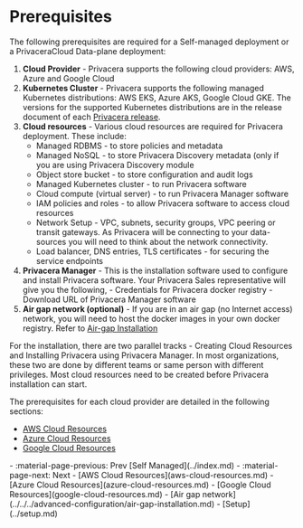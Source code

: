# Prerequisites
The following prerequisites are required for a Self-managed deployment or a PrivaceraCloud
Data-plane deployment:

1. **Cloud Provider** - Privacera supports the following cloud providers: AWS, Azure and Google Cloud
1. **Kubernetes Cluster** - Privacera supports the following managed Kubernetes distributions: AWS EKS, Azure AKS, 
  Google Cloud GKE. The versions for the supported Kubernetes distributions are in the release document of each [Privacera release](../../../../resources/releases/index.md).
1. **Cloud resources** - Various cloud resources are required for Privacera deployment. These include:
    - Managed RDBMS - to store policies and metadata
    - Managed NoSQL - to store Privacera Discovery metadata (only if you are using Privacera Discovery module
    - Object store bucket - to store configuration and audit logs
    - Managed Kubernetes cluster - to run Privacera software 
    - Cloud compute (virtual server) -  to run Privacera Manager software
    - IAM policies and roles - to allow Privacera software to access cloud resources
    - Network Setup - VPC, subnets, security groups, VPC peering or transit gateways. As Privacera will be 
      connecting to your data-sources you will need to think about the network connectivity.
    - Load balancer, DNS entries, TLS certificates - for securing the service endpoints
1. **Privacera Manager** - This is the installation software used to configure and install Privacera software. Your Privacera Sales representative will give you the following, 
       - Credentials for Privacera docker registry
       - Download URL of Privacera Manager software
1. **Air gap network (optional)** - If you are in an air gap (no Internet access) network, you will need to host the docker
   images in your own docker registry. Refer to [Air-gap Installation](../../../advanced-configuration/air-gap-installation.md)

For the installation, there are two parallel tracks - Creating Cloud Resources and Installing Privacera using 
Privacera Manager. In most organizations, these two are done by different teams or same person with
different privileges. Most cloud resources need to be created before Privacera installation can start.   

The prerequisites for each cloud provider are detailed in the following sections:

-   [AWS Cloud Resources](aws-cloud-resources.md)
-   [Azure Cloud Resources](azure-cloud-resources.md)
-   [Google Cloud Resources](google-cloud-resources.md)

<div class="grid cards" markdown>
-  :material-page-previous: Prev [Self Managed](../index.md)
-  :material-page-next: Next
    -   [AWS Cloud Resources](aws-cloud-resources.md)
    -   [Azure Cloud Resources](azure-cloud-resources.md)
    -   [Google Cloud Resources](google-cloud-resources.md)
    -   [Air gap network](../../../advanced-configuration/air-gap-installation.md)
    -   [Setup](../setup.md)
</div>

